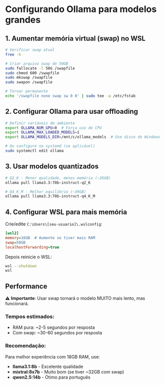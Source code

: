 # Configurando Ollama para modelos grandes

## 1. Aumentar memória virtual (swap) no WSL

```bash
# Verificar swap atual
free -h

# Criar arquivo swap de 50GB
sudo fallocate -l 50G /swapfile
sudo chmod 600 /swapfile
sudo mkswap /swapfile
sudo swapon /swapfile

# Tornar permanente
echo '/swapfile none swap sw 0 0' | sudo tee -a /etc/fstab
```

## 2. Configurar Ollama para usar offloading

```bash
# Definir variáveis de ambiente
export OLLAMA_NUM_GPU=0  # Força uso de CPU
export OLLAMA_MAX_LOADED_MODELS=1
export OLLAMA_MODELS_DIR=/mnt/c/ollama_models  # Use disco do Windows

# Ou configure no systemd (se aplicável)
sudo systemctl edit ollama
```

## 3. Usar modelos quantizados

```bash
# Q2_K - Menor qualidade, menos memória (~26GB)
ollama pull llama3.3:70b-instruct-q2_K

# Q4_K_M - Melhor equilíbrio (~39GB)
ollama pull llama3.3:70b-instruct-q4_K_M
```

## 4. Configurar WSL para mais memória

Crie/edite `C:\Users\[seu-usuario]\.wslconfig`:

```ini
[wsl2]
memory=16GB  # Aumente se tiver mais RAM
swap=50GB
localhostForwarding=true
```

Depois reinicie o WSL:
```bash
wsl --shutdown
wsl
```

## Performance

⚠️ **Importante**: Usar swap tornará o modelo MUITO mais lento, mas funcionará.

### Tempos estimados:
- RAM pura: ~2-5 segundos por resposta
- Com swap: ~30-60 segundos por resposta

### Recomendação:
Para melhor experiência com 18GB RAM, use:
- **llama3.1:8b** - Excelente qualidade
- **mixtral:8x7b** - Muito bom (se tiver ~32GB com swap)
- **qwen2.5:14b** - Ótimo para português